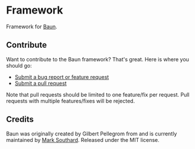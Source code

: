 # Framework
Framework for [Baun](https://bauncms.com).

## Contribute

Want to contribute to the Baun framework? That's great. Here is where you should go:

* [Submit a bug report or feature request](https://github.com/BaunCMS/Framework/issues)
* [Submit a pull request](https://github.com/BaunCMS/Framework/pulls)

Note that pull requests should be limited to one feature/fix per request. Pull requests with multiple
features/fixes will be rejected.

## Credits

Baun was originally created by Gilbert Pellegrom from and is currently maintained by [Mark Southard](http://marksouthard.co). Released under the MIT license.
